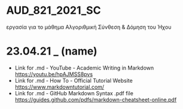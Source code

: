# AUD_821_2021_SC
εργασία για το μάθημα Αλγοριθμική Σύνθεση &amp; Δόμηση του Ήχου

# 23.04.21 _ (name)

- Link for .md - YouTube - Academic Writing in Markdown https://youtu.be/hpAJMSS8pvs
- Link for .md - How To - Official Tutorial Website https://www.markdowntutorial.com/
- Link for .md - GitHub Markdown Syntax .pdf file https://guides.github.com/pdfs/markdown-cheatsheet-online.pdf
